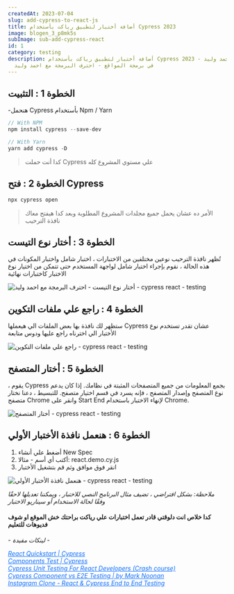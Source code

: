 ```yaml
---
createdAt: 2023-07-04
slug: add-cypress-to-react-js
title: أضافة أختبار لتطبيق رياكت بأستخدام Cypress 2023
image: blogen_3_p8mk5s
subImage: sub-add-cypress-react
id: 1
category: testing
description: أضافة أختبار لتطبيق رياكت بأستخدام Cypress 2023 - مقالات احمد وليد
  في برمجة المواقع - احترف البرمجة مع احمد وليد
---
```

## الخطوة 1 : التثبيت

\-هنحمل Cypress بأستخدام Npm / Yarn

```javascript
// With NPM
npm install cypress --save-dev

// With Yarn
yarn add cypress -D
```

> كدا أنت حملت Cypress علي مستوي المشروع كله

## الخطوة 2 : فتح Cypress

```javascript
npx cypress open
```

> الأمر ده عشان يحمل جميع مجلدات المشروع المطلوبة وبعد كدا هيفتح معاك نافذة الترحيب

## الخطوة 3 : أختار نوع التيست

تُظهر نافذة الترحيب نوعين مختلفين من الاختبارات ، اختبار شامل واختبار المكونات في هذه الحالة ، نقوم بإجراء اختبار شامل لواجهة المستخدم حتى تتمكن من اختيار نوع الاختبار كاختبارات نهائية

![ أختار نوع التيست - احترف البرمجة مع احمد وليد - cypress react - testing](https://res.cloudinary.com/drcfigqqr/image/upload/v1688467522/Choose-Test-Type-to-test-React-App-in-Cypress_wopbgv.webp "أختار نوع التيست في cypress")

## الخطوة 4 : راجع علي ملفات التكوين

ستظهر لك نافذة بها بعض الملفات الي هيعملها Cypress عشان تقدر تستخدم نوع الأختبار الي اخترناه راجع عليها ودوس متابعة

![راجع علي ملفات التكوين - cypress react - testing](https://res.cloudinary.com/drcfigqqr/image/upload/v1688467528/Review-the-Configuration-File-to-test-React-in-Cypress_qej3gu.webp "راجع علي ملفات التكوين")

## الخطوة 5 : أختار المتصفح

، يقوم Cypress بجمع المعلومات من جميع المتصفحات المثبتة في نظامك. إذا كان يدعم نوع المتصفح وإصدار المتصفح ، فإنه يسرد في قسم اختيار متصفح. للتبسيط ، دعنا نختار متصفح Chrome وانقر على Start End لإنهاء الاختبار باستخدام Chrome.

![أختار المتصفح - cypress react - testing](https://res.cloudinary.com/drcfigqqr/image/upload/v1688467529/Choose-Browser-to-test-React-in-Cypress_amlzye.webp "أختار المتصفح")

## الخطوة 6 : هنعمل نافذة الأختبار الأولي

1. أضغط علي أنشاء New Spec
2. أكتب أي أسم - مثالا: react.demo.cy.js
3. انقر فوق موافق وثم قم بتشغيل الأختبار

![هنعمل نافذة الأختبار الأولي - cypress react - testing](https://res.cloudinary.com/drcfigqqr/image/upload/v1688467526/Create-first-Spec-Window-to-test-React-in-Cypress_nl91ab.webp "## هنعمل نافذة الأختبار الأولي")

*ملاحظة: بشكل افتراضي ، تضيف مثال البرنامج النصي للاختبار ، ويمكننا تعديلها لاحقًا وفقًا لحالة الاستخدام أو سيناريو الاختبار*

#### كدا خلاص انت دلوقتي قادر تعمل اختبارات علي رياكت براحتك خش الموقع او شوف فديوهات للتعليم



*\- لينكات مفيدة -*

<cite><a target="_blank" style="color: #0d6efd;" href="https://docs.cypress.io/guides/component-testing/react/quickstart">React Quickstart | Cypress</a></cite><br>
                        <cite><a target="_blank" style="color: #0d6efd;" href="https://docs.cypress.io/guides/component-testing/react/examples">Components Test | Cypress</a></cite><br>
                        <cite><a target="_blank" style="color: #0d6efd;" href="https://www.youtube.com/watch?v=X6CoUHlnuoY">Cypress Unit Testing For React Developers (Crash course)</a></cite><br>
                        <cite><a target="_blank" style="color: #0d6efd;" href="https://www.youtube.com/watch?v=V-F80UzZAmA">Cypress Component vs E2E Testing | by Mark Noonan</a></cite><br>
                        <cite><a target="_blank" style="color: #0d6efd;" href="https://www.youtube.com/watch?v=Y-7WS2ykQMI">Instagram Clone - React & Cypress End to End Testing</a></cite><br>

